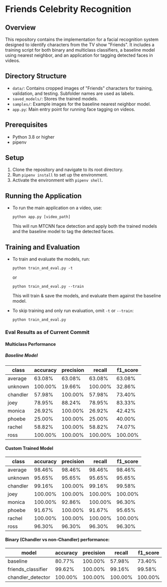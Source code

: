 # Friends Celebrity Recognition

## Overview

This repository contains the implementation for a facial recognition system designed to identify characters from the TV show "Friends". It includes a training script for both binary and multiclass classifiers, a baseline model using nearest neighbor, and an application for tagging detected faces in videos.

## Directory Structure

- `data/`: Contains cropped images of "Friends" characters for training, validation, and testing. Subfolder names are used as labels.
- `saved_models/`: Stores the trained models.
- `samples/`: Example images for the baseline nearest neighbor model.
- `app.py`: Main entry point for running face tagging on videos.

## Prerequisites

- Python 3.8 or higher
- pipenv

## Setup

1. Clone the repository and navigate to its root directory.
2. Run `pipenv install` to set up the environment.
3. Activate the environment with `pipenv shell`.

## Running the Application

- To run the main application on a video, use:
  ```
  python app.py [video_path]
  ```
  This will run MTCNN face detection and apply both the trained models and the baseline model to tag the detected faces.

## Training and Evaluation

- To train and evaluate the models, run:
  ```
  python train_and_eval.py -t
  ```
  or
  ```
  python train_and_eval.py --train
  ```
  This will train & save the models, and evaluate them against the baseline model.

- To skip training and only run evaluation, omit `-t` or `--train`:
  ```
  python train_and_eval.py
  ```

### Eval Results as of Current Commit

#### Multiclass Performance

##### Baseline Model

|  class   | accuracy | precision | recall  | f1_score |
|----------|----------|-----------|---------|----------|
| average  | 63.08%   | 63.08%    | 63.08%  | 63.08%   |
| unknown  | 100.00%  | 19.66%    | 100.00% | 32.86%   |
| chandler | 57.98%   | 100.00%   | 57.98%  | 73.40%   |
| joey     | 78.95%   | 88.24%    | 78.95%  | 83.33%   |
| monica   | 26.92%   | 100.00%   | 26.92%  | 42.42%   |
| phoebe   | 25.00%   | 100.00%   | 25.00%  | 40.00%   |
| rachel   | 58.82%   | 100.00%   | 58.82%  | 74.07%   |
| ross     | 100.00%  | 100.00%   | 100.00% | 100.00%  |

#### Custom Trained Model

|  class   | accuracy | precision | recall  | f1_score |
|----------|----------|-----------|---------|----------|
| average  | 98.46%   | 98.46%    | 98.46%  | 98.46%   |
| unknown  | 95.65%   | 95.65%    | 95.65%  | 95.65%   |
| chandler | 99.16%   | 100.00%   | 99.16%  | 99.58%   |
| joey     | 100.00%  | 100.00%   | 100.00% | 100.00%  |
| monica   | 100.00%  | 92.86%    | 100.00% | 96.30%   |
| phoebe   | 91.67%   | 100.00%   | 91.67%  | 95.65%   |
| rachel   | 100.00%  | 100.00%   | 100.00% | 100.00%  |
| ross     | 96.30%   | 96.30%    | 96.30%  | 96.30%   |

#### Binary (Chandler vs non-Chandler) performance:

|        model       | accuracy | precision | recall  | f1_score |
|--------------------|----------|-----------|---------|----------|
| baseline           | 80.77%   | 100.00%   | 57.98%  | 73.40%   |
| friends_classifier | 99.62%   | 100.00%   | 99.16%  | 99.58%   |
| chandler_detector  | 100.00%  | 100.00%   | 100.00% | 100.00%  |
